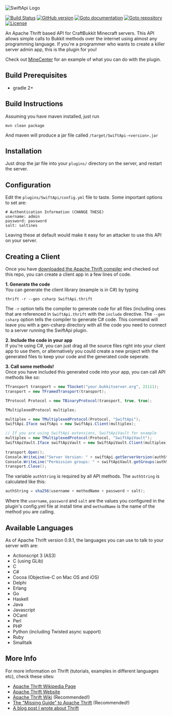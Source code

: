 ![SwiftApi Logo](https://dev.bukkit.org/media/images/62/892/SwiftApi-256.png "SwiftApi is an Apache Thrift based API for your Bukkit server")

[![Build Status](https://travis-ci.org/RobinRadic/swiftapi.svg?branch=master)](https://travis-ci.org/RobinRadic/swiftapi)
[![GitHub version](https://badge.fury.io/gh/robinradic%2Fswiftapi.svg)](http://badge.fury.io/gh/robinradic%2Fswiftapi)
[![Goto documentation](http://img.shields.io/badge/goto-documentation-orange.svg)](http://robinradic.github.io/swiftapi)
[![Goto repository](http://img.shields.io/badge/goto-repository-orange.svg)](https://github.com/robinradic/swiftapi)
[![License](http://img.shields.io/badge/license-MIT-blue.svg)](http://radic.mit-license.org)

An Apache Thrift based API for CraftBukkit Minecraft servers. This API allows
simple calls to Bukkit methods over the internet using almost any programming
language. If you're a programmer who wants to create a killer server admin
app, this is the plugin for you!

Check out [MineCenter](http://minecenter.org) for an example of what you can do with the plugin.

Build Prerequisites
----
* gradle 2+


Build Instructions
----
Assuming you have maven installed, just run

    mvn clean package

And maven will produce a jar file called `/target/SwiftApi-<version>.jar`

Installation
----
Just drop the jar file into your `plugins/` directory on the server, and 
restart the server.

Configuration
----
Edit the `plugins/SwiftApi/config.yml` file to taste. Some important options to 
set are:

    # Authentication Information (CHANGE THESE)
    username: admin
    password: password
    salt: saltines

Leaving these at default would make it easy for an attacker to use this API on 
your server.

Creating a Client
----
Once you have 
[downloaded the Apache Thrift compiler](http://thrift.apache.org/download/) and 
checked out this repo, you can create a client app in a few lines of code.

**1. Generate the code**  
You can generate the client library (example is in C#) by typing

    thrift -r --gen csharp SwiftApi.thrift

The `-r` option tells the compiler to generate code for all files (including 
ones that are referenced in `SwiftApi.thrift` with the `include` directive.
The `--gen csharp` option tells the compiler to generate C# code. 
This command will leave you with a gen-csharp directory with all the code you 
need to connect to a server running the SwiftApi plugin.

**2. Include the code in your app**  
If you're using C#, you can just drag all the source files right into your 
client app to use them, or alternatively you could create a new project with 
the generated files to keep your code and the generated code seperate.

**3. Call some methods!**  
Once you have included this generated code into your app, you can call API 
methods like so:

```csharp
TTransport transport = new TSocket("your.bukkitserver.org", 21111);
transport = new TFramedTransport(transport);

TProtocol Protocol = new TBinaryProtocol(transport, true, true);

TMultiplexedProtocol multiplex;

multiplex = new TMultiplexedProtocol(Protocol, "SwiftApi");
SwiftApi.Iface swiftApi = new SwiftApi.Client(multiplex);

// If you are using SwiftApi extensions, SwiftApiVault for example
multiplex = new TMultiplexedProtocol(Protocol, "SwiftApiVault");
SwiftApiVault.Iface swiftApiVault = new SwiftApiVault.Client(multiplex);
    
transport.Open();
Console.WriteLine("Server Version: " + swiftApi.getServerVersion(authString));
Console.WriteLine("Permission groups: " + swiftApiVault.getGroups(authString));
transport.Close();
```
    
The variable `authString` is required by all API methods. The `authString` is 
calculated like this:

```csharp
authString = sha256(username + methodName + password + salt);
```

Where the `username`, `password` and `salt` are the values you configured in the
plugin's config.yml file at install time and `methodName` is the name of the 
method you are calling.

Available Languages
----
As of Apache Thrift version 0.9.1, the languages you can use to talk to your server with are:

* Actionscript 3 (AS3)
* C (using GLib)
* C
* C#
* Cocoa (Objective-C on Mac OS and iOS)
* Delphi
* Erlang
* Go
* Haskell
* Java
* Javascript
* OCaml
* Perl
* PHP
* Python (including Twisted async support)
* Ruby
* Smalltalk

More Info
----
For more information on Thrift (tutorials, examples in different languages 
etc), check these sites:

* [Apache Thrift Wikipedia Page](http://en.wikipedia.org/wiki/Apache_Thrift)
* [Apache Thrift Website](http://thrift.apache.org)
* [Apache Thrift Wiki](http://wiki.apache.org/thrift/) (Recommended!)
* [The "Missing Guide" to Apache Thrift](http://diwakergupta.github.com/thrift-missing-guide/) (Recommended!)
* [A blog post I wrote about Thrift](http://willwarren.com/2012/01/24/creating-a-public-api-with-apache-thrift/)

